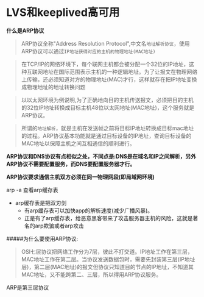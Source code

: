 LVS和keeplived高可用
====================
**什么是ARP协议**

>ARP协议全称"Address Resolution Protocol",中文名`地址解析协议`，使用ARP协议可以通过`IP地址获得对应的主机的物理地址(MAC地址)`

>在TCP/IP的网络环境下，每个联网主机都会被分配一个32位的IP地址，这种互联网地址在国际范围表示主机的一种逻辑地址。为了让报文在物理网络上传输，还必须知道对方的物理地址(MAC)才行，这样就存在把IP地址变换成物理地址的地址转换问题

>以以太网环境为例说明,为了正确地向目的主机传送报文，必须把目的主机的32位IP地址转换成目标主机48位以太网地址(MAC地址)，这个服务就是ARP协议。

>所谓的`地址解析`，就是主机在发送帧之前将目标IP地址转换成目标mac地址的过程。ARP协议基本功能就是通过目标设备的IP地址，查询目标设备的MAC地址以保障主机之间互相通信的顺利进行。

**ARP协议和DNS协议有点相似之处，不同点是:DNS是在域名和IP之间解析，另外ARP协议不需要配置服务，而DNS要配置服务器才行。**

**ARP协议要求通信主机双方必须在同一物理网段(即局域网环境)**

arp -a 查看arp缓存表

* arp缓存表是把双刃剑
    - 有arp缓存表可以加快app的解析速度(减少广播风暴)。
    - 正是有了arp缓存表，给恶意黑客带来了攻击服务器主机的风险，这就是著名的arp欺骗或者arp攻击

#####为什么要使用ARP协议:

>OSI七层协议把网络工作分为7层，彼此不打交道。IP地址工作在第三层，MAC地址工作在第二层。当协议发送数据包时，需要先封装第三层(IP地址层)，第二层(MAC地址)的报文但协议只知道目的节点的IP地址，不知道其MAC地址，又不能跨第二、三层，所以得用ARP协议服务。

ARP是第三层协议
